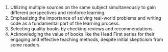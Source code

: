 
1. Utilizing multiple sources on the same subject simultaneously to gain different perspectives and reinforce learning.
2. Emphasizing the importance of solving real-world problems and writing code as a fundamental part of the learning process.
3. Selecting quality books by checking reviews and recommendations.
4. Acknowledging the value of books like the Head First series for their engaging and effective teaching methods, despite initial skepticism from some readers.